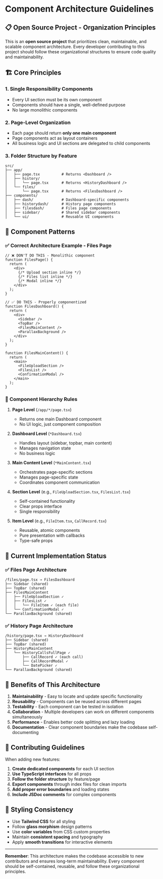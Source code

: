 # Component Architecture Guidelines

## 📋 Open Source Project - Organization Principles

This is an **open source project** that prioritizes clean, maintainable, and scalable component architecture. Every developer contributing to this project should follow these organizational structures to ensure code quality and maintainability.

## 🏗️ Core Principles

### 1. **Single Responsibility Components**
- Every UI section must be its own component
- Components should have a single, well-defined purpose
- No large monolithic components

### 2. **Page-Level Organization**
- Each page should return **only one main component**
- Page components act as layout containers
- All business logic and UI sections are delegated to child components

### 3. **Folder Structure by Feature**
```
src/
├── app/
│   ├── page.tsx          # Returns <Dashboard />
│   ├── history/
│   │   └── page.tsx      # Returns <HistoryDashboard />
│   └── files/
│       └── page.tsx      # Returns <FilesDashboard />
├── components/
│   ├── dash/             # Dashboard-specific components
│   ├── historydash/      # History page components
│   ├── filesdash/        # Files page components
│   ├── sidebar/          # Shared sidebar components
│   └── ui/               # Reusable UI components
```

## 🎯 Component Patterns

### ✅ **Correct Architecture Example - Files Page**
```tsx
// ❌ DON'T DO THIS - Monolithic component
function FilesPage() {
  return (
    <div>
      {/* Upload section inline */}
      {/* Files list inline */}
      {/* Modal inline */}
    </div>
  );
}

// ✅ DO THIS - Properly componentized
function FilesDashboard() {
  return (
    <div>
      <Sidebar />
      <TopBar />
      <FilesMainContent />
      <ParallaxBackground />
    </div>
  );
}

function FilesMainContent() {
  return (
    <main>
      <FileUploadSection />
      <FilesList />
      <ConfirmationModal />
    </main>
  );
}
```

### 🔧 **Component Hierarchy Rules**

1. **Page Level** (`/app/*/page.tsx`)
   - Returns one main Dashboard component
   - No UI logic, just component composition

2. **Dashboard Level** (`*Dashboard.tsx`)
   - Handles layout (sidebar, topbar, main content)
   - Manages navigation state
   - No business logic

3. **Main Content Level** (`*MainContent.tsx`)
   - Orchestrates page-specific sections
   - Manages page-specific state
   - Coordinates component communication

4. **Section Level** (e.g., `FileUploadSection.tsx`, `FilesList.tsx`)
   - Self-contained functionality
   - Clear props interface
   - Single responsibility

5. **Item Level** (e.g., `FileItem.tsx`, `CallRecord.tsx`)
   - Reusable, atomic components
   - Pure presentation with callbacks
   - Type-safe props

## 📁 Current Implementation Status

### ✅ **Files Page Architecture**
```
/files/page.tsx → FilesDashboard
├── Sidebar (shared)
├── TopBar (shared)
├── FilesMainContent
│   ├── FileUploadSection ✓
│   ├── FilesList ✓
│   │   └── FileItem ✓ (each file)
│   └── ConfirmationModal ✓
└── ParallaxBackground (shared)
```

### ✅ **History Page Architecture**
```
/history/page.tsx → HistoryDashboard
├── Sidebar (shared)
├── TopBar (shared)
├── HistoryMainContent
│   └── HistoryCallsFullPage ✓
│       ├── CallRecord ✓ (each call)
│       ├── CallRecordModal ✓
│       └── DatePicker ✓
└── ParallaxBackground (shared)
```

## 🚀 **Benefits of This Architecture**

1. **Maintainability** - Easy to locate and update specific functionality
2. **Reusability** - Components can be reused across different pages
3. **Testability** - Each component can be tested in isolation
4. **Collaboration** - Multiple developers can work on different components simultaneously
5. **Performance** - Enables better code splitting and lazy loading
6. **Documentation** - Clear component boundaries make the codebase self-documenting

## 📝 **Contributing Guidelines**

When adding new features:

1. **Create dedicated components** for each UI section
2. **Use TypeScript interfaces** for all props
3. **Follow the folder structure** by feature/page
4. **Export components** through index files for clean imports
5. **Add proper error boundaries** and loading states
6. **Include JSDoc comments** for complex components

## 🎨 **Styling Consistency**

- Use **Tailwind CSS** for all styling
- Follow **glass morphism** design patterns
- Use **color variables** from CSS custom properties
- Maintain **consistent spacing** and typography
- Apply **smooth transitions** for interactive elements

---

**Remember**: This architecture makes the codebase accessible to new contributors and ensures long-term maintainability. Every component should be self-contained, reusable, and follow these organizational principles.
